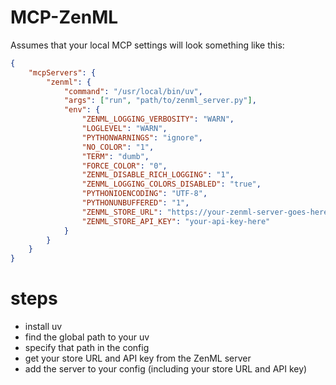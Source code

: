 # MCP-ZenML

Assumes that your local MCP settings will look something like this:

```json
{
    "mcpServers": {
        "zenml": {
            "command": "/usr/local/bin/uv",
            "args": ["run", "path/to/zenml_server.py"],
            "env": {
                "ZENML_LOGGING_VERBOSITY": "WARN",
                "LOGLEVEL": "WARN",
                "PYTHONWARNINGS": "ignore",
                "NO_COLOR": "1",
                "TERM": "dumb",
                "FORCE_COLOR": "0",
                "ZENML_DISABLE_RICH_LOGGING": "1",
                "ZENML_LOGGING_COLORS_DISABLED": "true",
                "PYTHONIOENCODING": "UTF-8",
                "PYTHONUNBUFFERED": "1",
                "ZENML_STORE_URL": "https://your-zenml-server-goes-here.com",
                "ZENML_STORE_API_KEY": "your-api-key-here"
            }
        }
    }
}
```

# steps

- install uv
- find the global path to your uv
- specify that path in the config
- get your store URL and API key from the ZenML server
- add the server to your config (including your store URL and API key)

